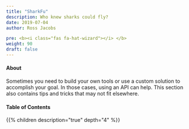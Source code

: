 ```yaml
---
title: "SharkFu"
description: Who knew sharks could fly?
date: 2019-07-04
author: Ross Jacobs

pre: <b><i class="fas fa-hat-wizard"></i> </b>
weight: 90
draft: false
---
```


#### About

Sometimes you need to build your own tools or use a custom solution to accomplish your goal.
In those cases, using an API can help. This section also contains tips and tricks that may not fit elsewhere.

#### Table of Contents

{{% children description="true" depth="4" %}}
